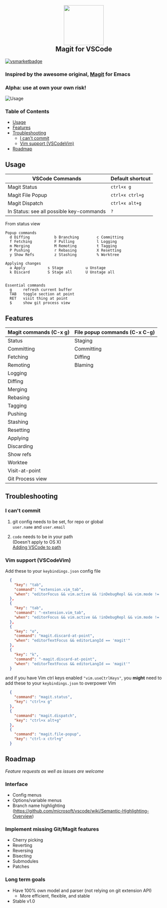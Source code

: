 <h2 align="center"><img src="https://github.com/kahole/vscode-magit/raw/master/images/magit_logo.png" height="128"><br>Magit for VSCode</h2>

[![vsmarketbadge](https://vsmarketplacebadge.apphb.com/version-short/kahole.magit.svg)](https://marketplace.visualstudio.com/items?itemName=kahole.magit)

### Inspired by the awesome original, [Magit](https://magit.vc/) for Emacs  

### **Alpha**: use at own your own risk!

![Usage](https://github.com/kahole/vscode-magit/raw/c13e273164deac7fbfc7e19970a58f90f98bff67/magit_lowdef.gif)

### Table of Contents

- [Usage](#usage)
- [Features](#features)
- [Troubleshooting](#troubleshooting)
  * [I can't commit](#i-can-t-commit)
  * [Vim support (VSCodeVim)](#vim-support--vscodevim-)
- [Roadmap](#roadmap)

## Usage

| VSCode Commands      | Default shortcut |
|---------------------|------------------|
| Magit Status        |   `ctrl+x g`      |
| Magit File Popup    |   `ctrl+x ctrl+g`    |
| Magit Dispatch      |   `ctrl+x alt+g`    |
| In Status: see all possible key-commands | `?` |

From status view
```
Popup commands
  d Diffing           b Branching        c Committing
  f Fetching          F Pulling          l Logging 
  m Merging           M Remoting         t Tagging
  P Pushing           r Rebasing         X Resetting
  y Show Refs         z Stashing         % Worktree
 
Applying changes
  a Apply          s Stage          u Unstage
  k Discard        S Stage all      U Unstage all
  
 
Essential commands
  g     refresh current buffer
  TAB   toggle section at point
  RET   visit thing at point
  $     show git process view
```

## Features

| Magit commands (**C-x g**)   | File popup commands (**C-x C-g**) |
|------------------------------|-----------------------------------|
| Status |Staging |
| Committing |Committing |
| Fetching | Diffing |
| Remoting | Blaming |
| Logging |
| Diffing |
| Merging |
| Rebasing |
| Tagging |
| Pushing |
| Stashing |
| Resetting | 
| Applying |
| Discarding |
| Show refs  |
| Worktee    |
| Visit-at-point |
| Git Process view |

## Troubleshooting
### I can't commit
1. git config needs to be set, for repo or global  
`user.name` and `user.email`

2. `code` needs to be in your path  
(Doesn't apply to OS X)  
[Adding VSCode to path](https://code.visualstudio.com/docs/editor/versioncontrol#_vs-code-as-git-editor)

### Vim support (VSCodeVim)

Add these to your `keybindings.json` config file

```json
  {
    "key": "tab",
    "command": "extension.vim_tab",
    "when": "editorFocus && vim.active && !inDebugRepl && vim.mode != 'Insert' && !editorLangId == 'magit'"
  },
  {
    "key": "tab",
    "command": "-extension.vim_tab",
    "when": "editorFocus && vim.active && !inDebugRepl && vim.mode != 'Insert'"
  },
  {
    "key": "o",
    "command": "magit.discard-at-point",
    "when": "editorTextFocus && editorLangId == 'magit'"
  },
  {
    "key": "k",
    "command": "-magit.discard-at-point",
    "when": "editorTextFocus && editorLangId == 'magit'"
  }
```
and if you have Vim ctrl keys enabled `"vim.useCtrlKeys"`, you **might** need to add these to your `keybindings.json` to overpower Vim

```json
  {
    "command": "magit.status",
    "key": "ctrl+x g"
  },
  {
    "command": "magit.dispatch",
    "key": "ctrl+x alt+g"
  },
  {
    "command": "magit.file-popup",
    "key": "ctrl-x ctrl+g"
  }
```

## Roadmap

_Feature requests as well as issues are welcome_

### Interface
- Config menus
- Options/variable menus
- Branch name highlighting     
     (https://github.com/microsoft/vscode/wiki/Semantic-Highlighting-Overview)

### Implement missing Git/Magit features
  - Cherry picking
  - Reverting
  - Reversing
  - Bisecting
  - Submodules
  - Patches

### Long term goals
- Have 100% own model and parser (not relying on git extension API)
  - More efficient, flexible, and stable
- Stable v1.0
